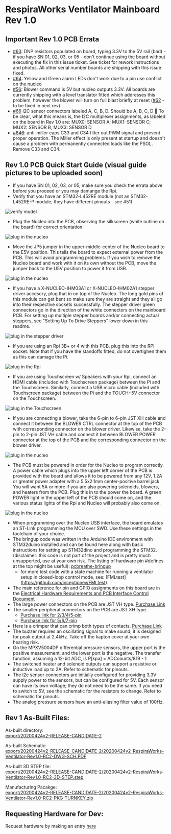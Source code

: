 # RespiraWorks Ventilator Mainboard Rev 1.0 

## Important Rev 1.0 PCB Errata
* [#63](https://github.com/RespiraWorks/pcbreathe/issues/63): DNP resistors populated on board, typing 3.3V to the 5V rail (bad) - if you have SN 01, 02, 03, or 05 - don't continue using the board without executing the fix in this issue ticket.  See ticket for rework instructions and photos.  All other serial number boards are shipping with this issue fixed.
* [#64](https://github.com/RespiraWorks/pcbreathe/issues/64): Yellow and Green alarm LEDs don't work due to a pin use conflict on the nucleo
* [#56](https://github.com/RespiraWorks/pcbreathe/issues/56): Blower command is 5V but nucleo outputs 3.3V.  All boards are currently shipping with a level translator fitted which addresses this problem, however the blower will turn on full blast briefly at reset ([#62](https://github.com/RespiraWorks/pcbreathe/issues/62) - to be fixed in next rev)
* [#66](https://github.com/RespiraWorks/pcbreathe/issues/66) I2C sensor connectors labeled A, C, B, D. Should be A, B, C, D :facepalm:  To be clear, what this means is, the I2C multiplexer assignments, as labeled on the board in Rev 1.0 are: MUX0: SENSOR A; MUX1: SENSOR C; MUX2: SENSOR B, MUX3: SENSOR D
* [#846](https://github.com/RespiraWorks/Ventilator/issues/846): anti-miller caps C33 and C34 filter out PWM signal and prevent proper operation.  The Miller effect is only present at startup and doesn't cause a problem with permanently connected loads like the PSOL.  Remove C33 and C34.

## Rev 1.0 PCB Quick Start Guide (visual guide pictures to be uploaded soon)
* If you have SN 01, 02, 03, or 05, make sure you check the errata above before you proceed or you may damange the Rpi.
* Verify that you have an STM32-L452RE module (not an STM32-L452RE-P module, they have different pinouts - see #51)

![verify model](readme_photos/IMG_9305.jpg)
* Plug the Nucleo into the PCB, observing the silkscreen (white outline on the board) for correct orientation.

![plug in the nucleo](readme_photos/IMG_9306.jpg)
* Move the JP5 jumper in the upper-middle-center of the Nucleo board to the E5V position.  This tells the board to expect external power from the PCB.  This will avoid programming problems.  If you wish to remove the Nucleo board and work with it on its own without the PCB, move the jumper back to the U5V position to power it from USB.

![plug in the nucleo](readme_photos/IMG_9289.jpg)
* If you have a X-NUCLEO-IHM03A1 or X-NUCLEO-IHM02A1 stepper driver accesory, plug that in on top of the Nucleo.  The long gold pins of this module can get bent so make sure they are straight and they all go into their respective sockets successfully.  The stepper driver green connectors go in the direction of the white connectors on the mainboard PCB.  For setting up multiple stepper boards and/or connecting actual steppers, see "Setting Up To Drive Steppers" lower down in this readme.

![plug in the stepper driver](readme_photos/IMG_9307.jpg)
* If you are using an Rpi 3B+ or 4 with this PCB, plug this into the RPI socket.  Note that if you have the standoffs fitted, do not overtighen them as this can damage the Pi.

![plug in the Rpi](readme_photos/IMG_9308.jpg)
* If you are using Touchscreen w/ Speakers with your Rpi, connect an HDMI cable (included with Touchscreen package) between the Pi and the Touchscreen.  Similarly, connect a USB micro cable (included with Touchscreen package) between the Pi and the TOUCH+5V connector on the Touchscreen.

![plug in the Touchscreen](readme_photos/IMG_9309.jpg)
* If you are connecting a blower, take the 6-pin to 6-pin JST XH cable and connect it between the BLOWER CTRL connector at the top of the PCB with corresponding connector on the blower driver.  Likewise, take the 2-pin to 2-pin JST VH cable and connect it between BLOWER POWER connector at the top of the PCB and the corresponding connector on the blower driver.

![plug in the nucleo](readme_photos/IMG_9311.jpg)
* The PCB must be powered in order for the Nucleo to program correctly.  A power cable which plugs into the upper left corner of the PCB is provided with the board and allows it to be powered from any 12V, 1.2A or greater power adapter with a 5.5x2.1mm center-positive barrel jack.  You will want 5A or more if you are also powering solenoids, blowers, and heaters from the PCB.  Plug this in to the power the board.  A green POWER light in the upper left of the PCB should come on, and the various status lights of the Rpi and Nucleo will probably also come on.

![plug in the nucleo](readme_photos/IMG_9312.jpg)
* When programming over the Nucleo USB interface, the board emulates an ST-Link programming the MCU over SWD.  Use these settings in the toolchain of your choice.
* The bringup code was written in the Arduino IDE environment with STM32duino installed and can be found here along with basic instructions for setting up STM32dino and programming the STM32. (disclaimer: this code is not part of the project and is pretty much unsupported, use at your own risk.  The listing of hardware pin #defines at the top might be useful): [pcbreathe-bringup](https://github.com/inceptionev/pcbreathe-bringup)
    * for more test code with a state machine for running a ventilator setup in closed-loop control mode, see: [FMLtest] (https://github.com/inceptionev/FMLtest)
* The main reference for pin and GPIO assignments on this board are in the [Electrical Hardware Requirements and PCB Interface Control Document](https://docs.google.com/spreadsheets/d/1JOSQKxkQxXJ6MCMDI9PwUQ6kiuGdujR4D6EJN9u2LWg/edit?usp=sharing)
* The large power connectors on the PCB are JST VH type.  [Purchase Link](https://www.amazon.com/gp/product/B07LBZ3LCR)
* The smaller peripheral connectors on the PCB are JST XH type.
  * [Purchase link for 2/3/4/5-pin](https://www.amazon.com/gp/product/B06ZZ45G7G)
  * [Purchase link for 5/6/7-pin](https://www.amazon.com/gp/product/B079MJ1RYN)
* Here is a crimper that can crimp both types of contacts.  [Purchase Link](https://www.amazon.com/gp/product/B01N4L8QMW)
* The buzzer requires an oscillating signal to make sound, it is designed for peak output at 2.4kHz.  Take off the kapton cover at your own hearing risk.
* On the MPXV5004DP differential pressure sensors, the upper port is the positive measurement, and the lower port is the negative.  The transfer function, assuming a 12-bit ADC, is P[kpa] = ADCcounts/819 - 1
* The switched heater and solenoid outputs can support a resistive or inductive load up to 2A.  Refer to schematic for pinouts.
* The i2c sensor connectors are initially configured for providing 3.3V supply power to the sensors, but can be configured for 5V.  Each sensor can have its own voltage; they do not need to be the same.  If you need to switch to 5V, see the schematic for the resistors to change.  Refer to schematic for pinouts.
* The analog pressure sensors have an anti-aliasing filter value of 100Hz.

## Rev 1 As-Built Files:
As-built directory: <br>
[export/20200424v2-RELEASE-CANDIDATE-2]([export/20200424v2-RELEASE-CANDIDATE-2])

As-built Schematic: <br>
[export/20200424v2-RELEASE-CANDIDATE-2/20200424v2-RespiraWorks-Ventilator-Rev1.0-RC2-DWG-SCH.PDF](export/20200424v2-RELEASE-CANDIDATE-2/20200424v2-RespiraWorks-Ventilator-Rev1.0-RC2-DWG-SCH.PDF)

As-built 3D STEP file: <br>
[export/20200424v2-RELEASE-CANDIDATE-2/20200424v2-RespiraWorks-Ventilator-Rev1.0-RC2-3D-STEP.step](export/20200424v2-RELEASE-CANDIDATE-2/20200424v2-RespiraWorks-Ventilator-Rev1.0-RC2-3D-STEP.step)

Manufacturing Pacakge: <br>
[export/20200424v2-RELEASE-CANDIDATE-2/20200424v2-RespiraWorks-Ventilator-Rev1.0-RC2-PKG-TURNKEY.zip](export/20200424v2-RELEASE-CANDIDATE-2/20200424v2-RespiraWorks-Ventilator-Rev1.0-RC2-PKG-TURNKEY.zip)

## Requesting Hardware for Dev:
Request hardware by making an entry [here](https://docs.google.com/spreadsheets/d/1rf-cOTlQL_LnzrZq-64n7_R_pFyFMdCAxsPC65YqKUg/edit?usp=sharing)
